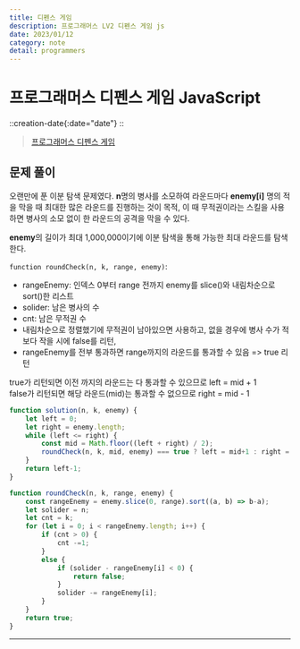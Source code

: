 ```yaml
---
title: 디펜스 게임
description: 프로그래머스 LV2 디펜스 게임 js
date: 2023/01/12
category: note
detail: programmers
---
```


# 프로그래머스 디펜스 게임 JavaScript
::creation-date{:date="date"}
::

> <a href="https://school.programmers.co.kr/learn/courses/30/lessons/142085" target="_blank" class="font-bold">프로그래머스 디펜스 게임</a>

## 문제 풀이
오랜만에 푼 이분 탐색 문제였다. **n**명의 병사를 소모하여 라운드마다 **enemy\[i]** 명의 적을 막을 때 최대한 많은 라운드를 진행하는 것이 목적, 이 때 무적권이라는 스킬을 사용하면 병사의 소모 없이 한 라운드의 공격을 막을 수 있다.  

**enemy**의 길이가 최대 1,000,000이기에 이분 탐색을 통해 가능한 최대 라운드를 탐색한다.  

`function roundCheck(n, k, range, enemy)`:
- rangeEnemy: 인덱스 0부터 range 전까지 enemy를 slice()와 내림차순으로 sort()한 리스트
- solider: 남은 병사의 수
- cnt: 남은 무적권 수 
- 내림차순으로 정렬했기에 무적권이 남아있으면 사용하고, 없을 경우에 병사 수가 적보다 작을 시에 false를 리턴,
- rangeEnemy를 전부 통과하면 range까지의 라운드를 통과할 수 있음 => true 리턴 

true가 리턴되면 이전 까지의 라운드는 다 통과할 수 있으므로 left = mid + 1  
false가 리턴되면 해당 라운드(mid)는 통과할 수 없으므로 right = mid - 1

``` js
function solution(n, k, enemy) {
    let left = 0;
    let right = enemy.length;
    while (left <= right) {
        const mid = Math.floor((left + right) / 2);
        roundCheck(n, k, mid, enemy) === true ? left = mid+1 : right = mid-1;
    }
    return left-1;
}

function roundCheck(n, k, range, enemy) {
    const rangeEnemy = enemy.slice(0, range).sort((a, b) => b-a);
    let solider = n;
    let cnt = k;
    for (let i = 0; i < rangeEnemy.length; i++) {
        if (cnt > 0) {
            cnt -=1;
        }
        else {
            if (solider - rangeEnemy[i] < 0) {
                return false;
            }
            solider -= rangeEnemy[i];
        }
    }
    return true;
}
```

---